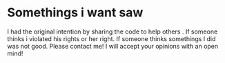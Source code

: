 # Somethings i want saw

I had the original intention by sharing the code to help others .
If someone thinks i violated his rights or her right.
If someone thinks somethings I did was not good.
Please contact me!
I will accept your opinions with an open mind!
